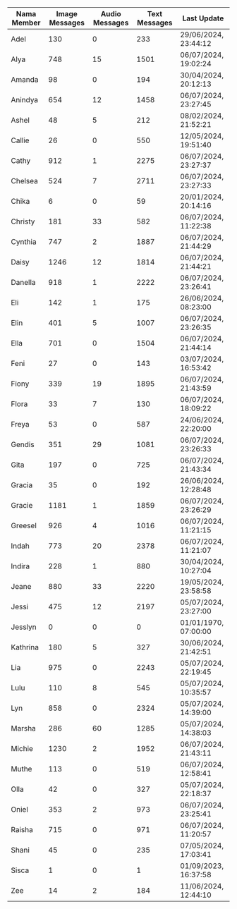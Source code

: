 | Nama Member | Image Messages | Audio Messages | Text Messages | Last Update |
| ------ | -------------- | -------------- | ------------- | ------------ |
| Adel | 130 | 0 | 233 | 29/06/2024, 23:44:12 |
| Alya | 748 | 15 | 1501 | 06/07/2024, 19:02:24 |
| Amanda | 98 | 0 | 194 | 30/04/2024, 20:12:13 |
| Anindya | 654 | 12 | 1458 | 06/07/2024, 23:27:45 |
| Ashel | 48 | 5 | 212 | 08/02/2024, 21:52:21 |
| Callie | 26 | 0 | 550 | 12/05/2024, 19:51:40 |
| Cathy | 912 | 1 | 2275 | 06/07/2024, 23:27:37 |
| Chelsea | 524 | 7 | 2711 | 06/07/2024, 23:27:33 |
| Chika | 6 | 0 | 59 | 20/01/2024, 20:14:16 |
| Christy | 181 | 33 | 582 | 06/07/2024, 11:22:38 |
| Cynthia | 747 | 2 | 1887 | 06/07/2024, 21:44:29 |
| Daisy | 1246 | 12 | 1814 | 06/07/2024, 21:44:21 |
| Danella | 918 | 1 | 2222 | 06/07/2024, 23:26:41 |
| Eli | 142 | 1 | 175 | 26/06/2024, 08:23:00 |
| Elin | 401 | 5 | 1007 | 06/07/2024, 23:26:35 |
| Ella | 701 | 0 | 1504 | 06/07/2024, 21:44:14 |
| Feni | 27 | 0 | 143 | 03/07/2024, 16:53:42 |
| Fiony | 339 | 19 | 1895 | 06/07/2024, 21:43:59 |
| Flora | 33 | 7 | 130 | 06/07/2024, 18:09:22 |
| Freya | 53 | 0 | 587 | 24/06/2024, 22:20:00 |
| Gendis | 351 | 29 | 1081 | 06/07/2024, 23:26:33 |
| Gita | 197 | 0 | 725 | 06/07/2024, 21:43:34 |
| Gracia | 35 | 0 | 192 | 26/06/2024, 12:28:48 |
| Gracie | 1181 | 1 | 1859 | 06/07/2024, 23:26:29 |
| Greesel | 926 | 4 | 1016 | 06/07/2024, 11:21:15 |
| Indah | 773 | 20 | 2378 | 06/07/2024, 11:21:07 |
| Indira | 228 | 1 | 880 | 30/04/2024, 10:27:04 |
| Jeane | 880 | 33 | 2220 | 19/05/2024, 23:58:58 |
| Jessi | 475 | 12 | 2197 | 05/07/2024, 23:27:00 |
| Jesslyn | 0 | 0 | 0 | 01/01/1970, 07:00:00 |
| Kathrina | 180 | 5 | 327 | 30/06/2024, 21:42:51 |
| Lia | 975 | 0 | 2243 | 05/07/2024, 22:19:45 |
| Lulu | 110 | 8 | 545 | 05/07/2024, 10:35:57 |
| Lyn | 858 | 0 | 2324 | 05/07/2024, 14:39:00 |
| Marsha | 286 | 60 | 1285 | 05/07/2024, 14:38:03 |
| Michie | 1230 | 2 | 1952 | 06/07/2024, 21:43:11 |
| Muthe | 113 | 0 | 519 | 06/07/2024, 12:58:41 |
| Olla | 42 | 0 | 327 | 05/07/2024, 22:18:37 |
| Oniel | 353 | 2 | 973 | 06/07/2024, 23:25:41 |
| Raisha | 715 | 0 | 971 | 06/07/2024, 11:20:57 |
| Shani | 45 | 0 | 235 | 07/05/2024, 17:03:41 |
| Sisca | 1 | 0 | 1 | 01/09/2023, 16:37:58 |
| Zee | 14 | 2 | 184 | 11/06/2024, 12:44:10 |
